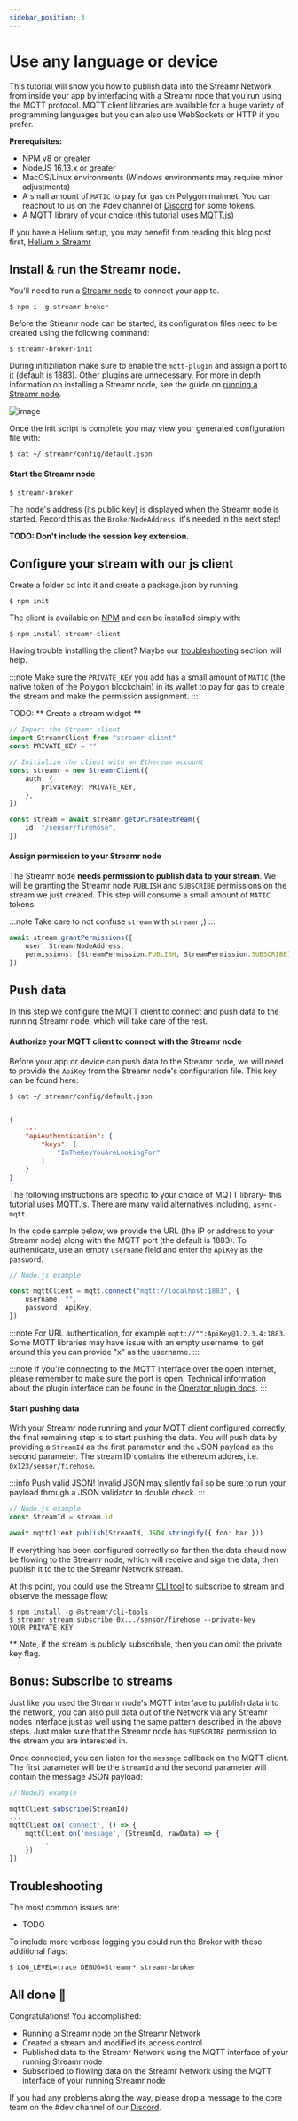 ```yaml
---
sidebar_position: 3
---
```


# Use any language or device

This tutorial will show you how to publish data into the Streamr Network from inside your app by interfacing with a Streamr node that you run using the MQTT protocol. MQTT client libraries are available for a huge variety of programming languages but you can also use WebSockets or HTTP if you prefer.

**Prerequisites:**

-   NPM v8 or greater
-   NodeJS 16.13.x or greater
-   MacOS/Linux environments (Windows environments may require minor adjustments)
-   A small amount of `MATIC` to pay for gas on Polygon mainnet. You can reachout to us on the #dev channel of [Discord](https://discord.gg/gZAm8P7hK8) for some tokens.
-   A MQTT library of your choice (this tutorial uses [MQTT.js](https://www.npmjs.com/package/mqtt))

If you have a Helium setup, you may benefit from reading this blog post first, [Helium x Streamr](https://blog.helium.com/helium-x-streamr-ea89c4b61a14)

## Install & run the Streamr node.

You'll need to run a [Streamr node](../streamr-network/nodes#broker-nodes) to connect your app to.

```shell
$ npm i -g streamr-broker
```

Before the Streamr node can be started, its configuration files need to be created using the following command:

```shell
$ streamr-broker-init
```

During initiziliation make sure to enable the `mqtt-plugin` and assign a port to it (default is 1883). Other plugins are unnecessary. For more in depth information on installing a Streamr node, see the guide on [running a Streamr node](https://streamr.network/docs/streamr-network/installing-broker-node).

![image](@site/static/img/mqtt-guide-1.png)

Once the init script is complete you may view your generated configuration file with:

```shell
$ cat ~/.streamr/config/default.json
```

#### Start the Streamr node

```shell
$ streamr-broker
```

The node's address (its public key) is displayed when the Streamr node is started. Record this as the `BrokerNodeAddress`, it's needed in the next step!

**TODO: Don't include the session key extension.**

## Configure your stream with our js client

Create a folder cd into it and create a package.json by running

```shell
$ npm init
```

The client is available on [NPM](https://www.npmjs.com/package/streamr-client) and can be installed simply with:

```shell
$ npm install streamr-client
```

Having trouble installing the client? Maybe our [troubleshooting](../usage/streamr-js-client/how-to-use#Troubleshooting) section will help.

:::note
Make sure the `PRIVATE_KEY` you add has a small amount of `MATIC` (the native token of the Polygon blockchain) in its wallet to pay for gas to create the stream and make the permission assignment.
:::

TODO: ** Create a stream widget **

```ts
// Import the Streamr client
import StreamrClient from "streamr-client"
const PRIVATE_KEY = ""

// Initialize the client with an Ethereum account
const streamr = new StreamrClient({
    auth: {
        privateKey: PRIVATE_KEY,
    },
})

const stream = await streamr.getOrCreateStream({
    id: "/sensor/firehose",
})
```

#### Assign permission to your Streamr node

The Streamr node **needs permission to publish data to your stream**. We will be granting the Streamr node `PUBLISH` and `SUBSCRIBE` permissions on the stream we just created. This step will consume a small amount of `MATIC` tokens.

:::note
Take care to not confuse `stream` with `streamr` ;)
:::

```ts
await stream.grantPermissions({
    user: StreamrNodeAddress,
    permissions: [StreamPermission.PUBLISH, StreamPermission.SUBSCRIBE],
})
```

## Push data

In this step we configure the MQTT client to connect and push data to the running Streamr node, which will take care of the rest.

#### Authorize your MQTT client to connect with the Streamr node

Before your app or device can push data to the Streamr node, we will need to provide the `ApiKey` from the Streamr node's configuration file. This key can be found here:

```shell
$ cat ~/.streamr/config/default.json
```

```json

{
    ...
    "apiAuthentication": {
        "keys": [
            "ImTheKeyYouAreLookingFor"
        ]
    }
}
```

The following instructions are specific to your choice of MQTT library- this tutorial uses [MQTT.js](https://www.npmjs.com/package/mqtt). There are many valid alternatives including, `async-mqtt`.

In the code sample below, we provide the URL (the IP or address to your Streamr node) along with the MQTT port (the default is 1883). To authenticate, use an empty `username` field and enter the `ApiKey` as the `password`.

```ts
// Node.js example

const mqttClient = mqtt.connect("mqtt://localhost:1883", {
    username: "",
    password: ApiKey,
})
```

:::note
For URL authentication, for example `mqtt://"":ApiKey@1.2.3.4:1883`. Some MQTT libraries may have issue with an empty username, to get around this you can provide "x" as the username.
:::

:::note
If you're connecting to the MQTT interface over the open internet, please remember to make sure the port is open.
Technical information about the plugin interface can be found in the [Operator plugin docs](https://github.com/streamr-dev/network-monorepo/blob/main/packages/broker/plugins.md).
:::

#### Start pushing data

With your Streamr node running and your MQTT client configured correctly, the final remaining step is to start pushing the data. You will push data by providing a `StreamId` as the first parameter and the JSON payload as the second parameter. The stream ID contains the ethereum addres, i.e. `0x123/sensor/firehose`.

:::info
Push valid JSON! Invalid JSON may silently fail so be sure to run your payload through a JSON validator to double check.
:::

```ts
// Node.js example
const StreamId = stream.id

await mqttClient.publish(StreamId, JSON.stringify({ foo: bar }))
```

If everything has been configured correctly so far then the data should now be flowing to the Streamr node, which will receive and sign the data, then publish it to the to the Streamr Network stream.

At this point, you could use the Streamr [CLI tool](https://github.com/streamr-dev/network-monorepo/tree/main/packages/cli-tools) to subscribe to stream and observe the message flow:

```shell
$ npm install -g @streamr/cli-tools
$ streamr stream subscribe 0x.../sensor/firehose --private-key YOUR_PRIVATE_KEY
```

\*\* Note, if the stream is publicly subscribale, then you can omit the private key flag.

## Bonus: Subscribe to streams

Just like you used the Streamr node's MQTT interface to publish data into the network, you can also pull data out of the Network via any Streamr nodes interface just as well using the same pattern described in the above steps. Just make sure that the Streamr node has `SUBSCRIBE` permission to the stream you are interested in.

Once connected, you can listen for the `message` callback on the MQTT client. The first parameter will be the `StreamId` and the second parameter will contain the message JSON payload:

```ts
// NodeJS example

mqttClient.subscribe(StreamId)
...
mqttClient.on('connect', () => {
    mqttClient.on('message', (StreamId, rawData) => {
        ...
    })
})
```

## Troubleshooting

The most common issues are:

-   TODO

To include more verbose logging you could run the Broker with these additional flags:

```shell
$ LOG_LEVEL=trace DEBUG=Streamr* streamr-broker
```

## All done 🎉

Congratulations! You accomplished:

-   Running a Streamr node on the Streamr Network
-   Created a stream and modified its access control
-   Published data to the Streamr Network using the MQTT interface of your running Streamr node
-   Subscribed to flowing data on the Streamr Network using the MQTT interface of your running Streamr node

If you had any problems along the way, please drop a message to the core team on the #dev channel of our [Discord](https://discord.gg/gZAm8P7hK8).
